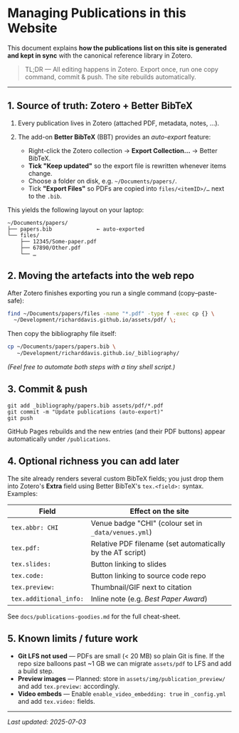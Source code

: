 # Managing Publications in this Website

This document explains **how the publications list on this site is generated and kept in sync** with the canonical reference library in Zotero.

> TL;DR — All editing happens in Zotero. Export once, run one copy command, commit & push. The site rebuilds automatically.

---

## 1. Source of truth: Zotero + Better BibTeX

1. Every publication lives in Zotero (attached PDF, metadata, notes, …).
2. The add-on **Better BibTeX** (BBT) provides an _auto-export_ feature:

   - Right-click the Zotero collection → **Export Collection…** → Better BibTeX.
   - **Tick "Keep updated"** so the export file is rewritten whenever items change.
   - Choose a folder on disk, e.g. `~/Documents/papers/`.
   - Tick **"Export Files"** so PDFs are copied into `files/<itemID>/…` next to the `.bib`.

This yields the following layout on your laptop:

```
~/Documents/papers/
├── papers.bib              ← auto-exported
└── files/
    ├── 12345/Some-paper.pdf
    ├── 67890/Other.pdf
    └── …
```

## 2. Moving the artefacts into the web repo

After Zotero finishes exporting you run a single command (copy–paste-safe):

```bash
find ~/Documents/papers/files -name "*.pdf" -type f -exec cp {} \
  ~/Development/richarddavis.github.io/assets/pdf/ \;
```

Then copy the bibliography file itself:

```bash
cp ~/Documents/papers/papers.bib \
   ~/Development/richarddavis.github.io/_bibliography/
```

_(Feel free to automate both steps with a tiny shell script.)_

## 3. Commit & push

```
git add _bibliography/papers.bib assets/pdf/*.pdf
git commit -m "Update publications (auto-export)"
git push
```

GitHub Pages rebuilds and the new entries (and their PDF buttons) appear automatically under `/publications`.

## 4. Optional richness you can add later

The site already renders several custom BibTeX fields; you just drop them into Zotero's **Extra** field using Better BibTeX's `tex.<field>:` syntax. Examples:

| Field                  | Effect on the site                                         |
| ---------------------- | ---------------------------------------------------------- |
| `tex.abbr: CHI`        | Venue badge "CHI" (colour set in `_data/venues.yml`)       |
| `tex.pdf:`             | Relative PDF filename (set automatically by the AT script) |
| `tex.slides:`          | Button linking to slides                                   |
| `tex.code:`            | Button linking to source code repo                         |
| `tex.preview:`         | Thumbnail/GIF next to citation                             |
| `tex.additional_info:` | Inline note (e.g. _Best Paper Award_)                      |

See `docs/publications-goodies.md` for the full cheat-sheet.

## 5. Known limits / future work

- **Git LFS not used** — PDFs are small (< 20 MB) so plain Git is fine. If the repo size balloons past ~1 GB we can migrate `assets/pdf` to LFS and add a build step.
- **Preview images** — Planned: store in `assets/img/publication_preview/` and add `tex.preview:` accordingly.
- **Video embeds** — Enable `enable_video_embedding: true` in `_config.yml` and add `tex.video:` fields.

---

_Last updated: 2025-07-03_
